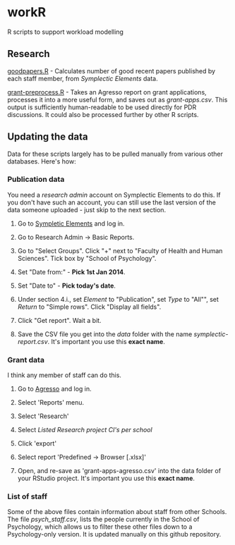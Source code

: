 # workR
R scripts to support workload modelling

## Research 

[goodpapers.R](goodpapers.R) - Calculates number of good recent papers published by each staff member, from _Symplectic Elements_ data.

[grant-preprocess.R](grant-preprocess.R) - Takes an Agresso report on grant applications, processes it into a more useful form, and saves out as _grant-apps.csv_. This output is sufficiently human-readable to be used directly for PDR discussions. It could also be processed further by other R scripts.

## Updating the data
Data for these scripts largely has to be pulled manually from various other databases. Here's how:

### Publication data
You need a _research admin_ account on Symplectic Elements to do this. If you don't have such an account, you can still use the last version of the data someone uploaded - just skip to the next section.

1. Go to [Sympletic Elements][1] and log in.

2. Go to Research Admin -> Basic Reports.

3. Go to "Select Groups". Click "+" next to "Faculty of Health and Human Sciences". Tick box by "School of Psychology".

4. Set "Date from:" - **Pick 1st Jan 2014**. 

5. Set "Date to" - **Pick today's date**.

6. Under section 4.i., set _Element_ to "Publication", set _Type_ to "All"", set _Return_ to "Simple rows". Click "Display all fields".

7. Click "Get report". Wait a bit.

8. Save the CSV file you get into the _data_ folder with the name _symplectic-report.csv_. It's important you use this **exact name**.

### Grant data
I think any member of staff can do this.

1. Go to [Agresso][2] and log in.

2. Select 'Reports' menu.

3. Select 'Research'

4. Select _Listed Research project CI's per school_

5.  Click 'export'

6. Select report 'Predefined -> Browser [.xlsx]'

7. Open, and re-save as 'grant-apps-agresso.csv' into the data folder of your RStudio project. 
It's important you use this **exact name**.

[1]: https://elements.plymouth.ac.uk/login.html
[2]: https://agresso.plymouth.ac.uk/agresso/

### List of staff

Some of the above files contain information about staff from other Schools. 
The file _psych_staff.csv_, lists the people currently in the School of Psychology, 
which allows us to filter these other files down to a Psychology-only version. 
It is updated manually on this github repository. 

